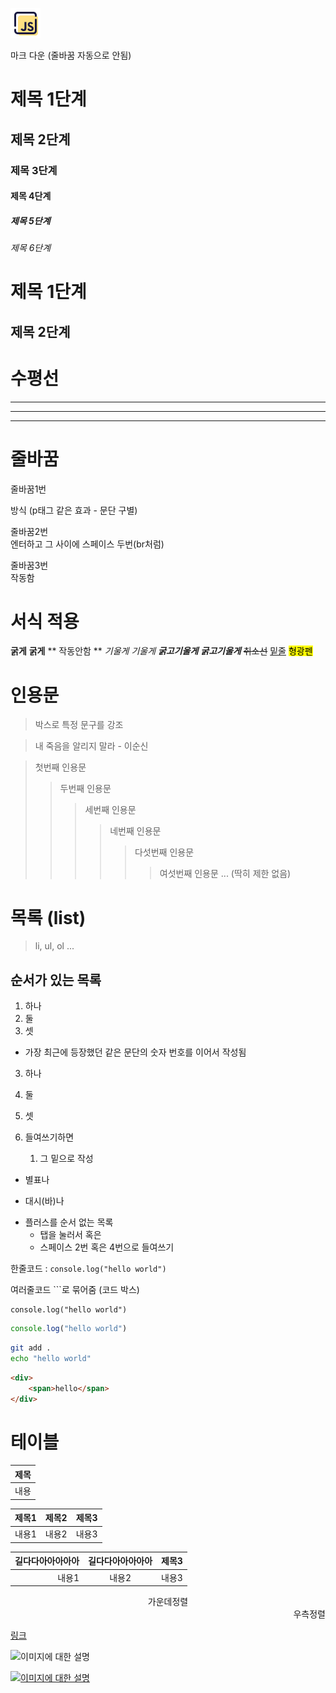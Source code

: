 [![js](icons8-js-48.png)](https://google.com)

마크
다운 (줄바꿈 자동으로 안됨)

# 제목 1단계
## 제목 2단계

### 제목 3단계
#### 제목 4단계
##### 제목 5단계
###### 제목 6단계

제목 1단계
=

제목 2단계
-

# 수평선

***
---
___

# 줄바꿈
줄바꿈1번

방식 (p태그 같은 효과 - 문단 구별)

줄바꿈2번  
엔터하고 그 사이에 스페이스 두번(br처럼)

줄바꿈3번<br>작동함

# 서식 적용
**굵게** __굵게__ ** 작동안함 **
*기울게* _기울게_
***굵고기울게*** ___굵고기울게___
~~취소선~~ <u>밑줄</u>
<mark>형광펜</mark>

# 인용문
> 박스로 특정 문구를 강조

> 내 죽음을 알리지 말라 - 이순신

> 첫번째 인용문
>> 두번째 인용문
>>> 세번째 인용문
>>>> 네번째 인용문
>>>>> 다섯번째 인용문
>>>>>> 여섯번째 인용문
... (딱히 제한 없음)

# 목록 (list)
> li, ul, ol ...
## 순서가 있는 목록
1. 하나
2. 둘
3. 셋
- 가장 최근에 등장했던 같은 문단의 숫자 번호를 이어서 작성됨
3. 하나
2. 둘
1. 셋

1. 들여쓰기하면
    1. 그 밑으로 작성

* 별표나
- 대시(바)나
+ 플러스를 순서 없는 목록
    - 탭을 눌러서 혹은
    - 스페이스 2번 혹은 4번으로 들여쓰기

한줄코드 : `console.log("hello world")`

여러줄코드 ```로 묶어줌 (코드 박스)
```
console.log("hello world")
```

```javascript
console.log("hello world")
```

```sh
git add .
echo "hello world"
```

```html
<div>
    <span>hello</span>
</div>
```

# 테이블
|제목|
|---|
|내용|

|제목1|제목2|제목3|
|-----|-----|----|
|내용1|내용2|내용3|

|길다다아아아아아|길다다아아아아아|제목3|
|--------------:|:-:|-|
|내용1          |내용2|내용3|

<div align="center">
가운데정렬
</div>

<div align="right">
우측정렬
</div>

[링크](https://naver.com)

![이미지에 대한 설명](https://plus.unsplash.com/premium_photo-1688678097388-a0c77ea9ace1?q=80&w=2046&auto=format&fit=crop&ixlib=rb-4.0.3&ixid=M3wxMjA3fDB8MHxwaG90by1wYWdlfHx8fGVufDB8fHx8fA%3D%3D)

[![이미지에 대한 설명](https://plus.unsplash.com/premium_photo-1688678097388-a0c77ea9ace1?q=80&w=2046&auto=format&fit=crop&ixlib=rb-4.0.3&ixid=M3wxMjA3fDB8MHxwaG90by1wYWdlfHx8fGVufDB8fHx8fA%3D%3D)](https://naver.com)